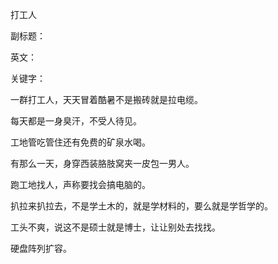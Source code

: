 打工人

副标题：

英文：

关键字：





一群打工人，天天冒着酷暑不是搬砖就是拉电缆。

每天都是一身臭汗，不受人待见。

工地管吃管住还有免费的矿泉水喝。



有那么一天，身穿西装胳肢窝夹一皮包一男人。

跑工地找人，声称要找会搞电脑的。

扒拉来扒拉去，不是学土木的，就是学材料的，要么就是学哲学的。

工头不爽，说这不是硕士就是博士，让让别处去找找。



硬盘阵列扩容。





